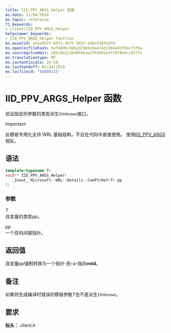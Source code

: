 ```yaml
---
title: IID_PPV_ARGS_Helper 函数
ms.date: 11/04/2016
ms.topic: reference
f1_keywords:
- client/IID_PPV_ARGS_Helper
helpviewer_keywords:
- IID_PPV_ARGS_Helper function
ms.assetid: afee9b23-8df1-4575-903f-e9ba748418f0
ms.openlocfilehash: 5ef4dd6c9db2d19e0c8a4143c5b4ed3f0ac75f6a
ms.sourcegitcommit: c85c8a1226d8fbbaa29f4691ed719f8e6cc6575c
ms.translationtype: MT
ms.contentlocale: zh-CN
ms.lasthandoff: 01/24/2019
ms.locfileid: "54894115"
---
```

# <a name="iidppvargshelper-function"></a>IID_PPV_ARGS_Helper 函数

验证指定的参数的类型派生`IUnknown`接口。

> [!IMPORTANT]
> 此模板专用化支持 WRL 基础结构，不应在代码中直接使用。 使用[IID_PPV_ARGS](/windows/desktop/api/combaseapi/nf-combaseapi-iid_ppv_args)相反。

## <a name="syntax"></a>语法

```cpp
template<typename T>
void** IID_PPV_ARGS_Helper(
   _Inout_ Microsoft::WRL::Details::ComPtrRef<T> pp
);
```

### <a name="parameters"></a>参数

*T*<br/>
自变量的类型*pp*。

*pp*<br/>
一个双向间接指针。

## <a name="return-value"></a>返回值

自变量*pp*强制转换为一个指针-到-a-指向**void**。

## <a name="remarks"></a>备注

如果将生成编译时错误的模板参数*T*也不是派生`IUnknown`。

## <a name="requirements"></a>要求

**标头：** client.h

